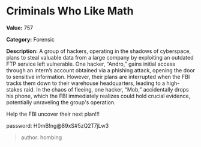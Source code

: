 # Criminals Who Like Math

**Value:** 757

**Category:** Forensic

**Description:**
A group of hackers, operating in the shadows of cyberspace, plans to steal valuable data from a large company by exploiting an outdated FTP service left vulnerable. One hacker, “Andro,” gains initial access through an intern’s account obtained via a phishing attack, opening the door to sensitive information. However, their plans are interrupted when the FBI tracks them down to their warehouse headquarters, leading to a high-stakes raid. In the chaos of fleeing, one hacker, “Mob,” accidentally drops his phone, which the FBI immediately realizes could hold crucial evidence, potentially unraveling the group's operation.

Help the FBI uncover their next plan!!!

password: H0mB!ng@89xS#5zQ2T7jLw3

>author: hombing
